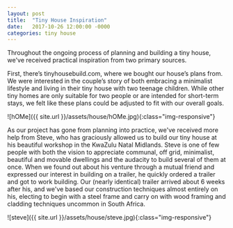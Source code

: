```yaml
---
layout: post
title:  "Tiny House Inspiration"
date:   2017-10-26 12:00:00 -0000
categories: tiny house
---
```


Throughout the ongoing process of planning and building a tiny house, we've received practical inspiration from two primary sources.

First, there’s tinyhousebuild.com, where we bought our house’s plans from. We were interested in the couple’s story of both embracing a minimalist lifestyle and living in their tiny house with two teenage children. While other tiny homes are only suitable for two people or are intended for short-term stays, we felt like these plans could be adjusted to fit with our overall goals.

![hOMe]({{ site.url }}/assets/house/hOMe.jpg){:class="img-responsive"}


As our project has gone from planning into practice, we've received more help from Steve, who has graciously allowed us to build our tiny house at his beautiful workshop in the KwaZulu Natal Midlands. Steve is one of few people with both the vision to appreciate communal, off grid, minimalist, beautiful and movable dwellings and the audacity to build several of them at once. When we found out about his venture through a mutual friend and expressed our interest in building on a trailer, he quickly ordered a trailer and got to work building. Our (nearly identical) trailer arrived about 6 weeks after his, and we've based our construction techniques almost entirely on his, electing to begin with a steel frame and carry on with wood framing and cladding techniques uncommon in South Africa.

![steve]({{ site.url }}/assets/house/steve.jpg){:class="img-responsive"}
